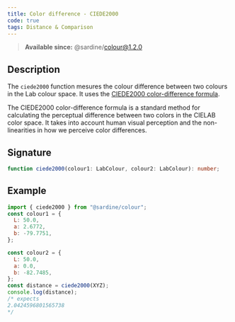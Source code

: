 ```yaml
---
title: Color difference - CIEDE2000
code: true
tags: Distance & Comparison
---
```


> **Available since:** @sardine/colour@1.2.0

## Description

The `ciede2000` function mesures the colour difference between two colours in the Lab colour space. It uses the [CIEDE2000 color-difference formula](https://en.wikipedia.org/wiki/Color_difference#CIEDE2000).

The CIEDE2000 color-difference formula is a standard method for calculating the perceptual difference between two colors in the CIELAB color space. It takes into account human visual perception and the non-linearities in how we perceive color differences.

## Signature

```typescript
function ciede2000(colour1: LabColour, colour2: LabColour): number;
```

## Example

```javascript
import { ciede2000 } from "@sardine/colour";
const colour1 = {
  L: 50.0,
  a: 2.6772,
  b: -79.7751,
};

const colour2 = {
  L: 50.0,
  a: 0.0,
  b: -82.7485,
};
const distance = ciede2000(XYZ);
console.log(distance);
/* expects 
2.0424596801565738
*/
```
